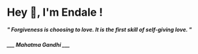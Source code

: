 <h1 title="head"> Hey 👋, I'm Endale !</h1>

**<h5><i>" Forgiveness is choosing to love. It is the first skill of self-giving love. "</i></h5>**

*<b>___ Mahatma Gandhi ___</b>*
